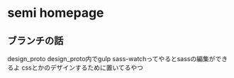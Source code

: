 # semi homepage

## ブランチの話
design_proto
design_proto内でgulp sass-watchってやるとsassの編集ができるよ
cssとかのデザインするために置いてるやつ
